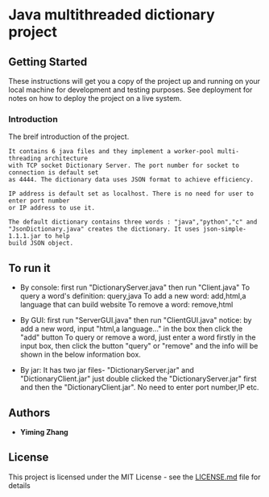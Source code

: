 # Java multithreaded dictionary project 
## Getting Started

These instructions will get you a copy of the project up and running on your local machine for development and testing purposes. See deployment for notes on how to deploy the project on a live system.

### Introduction

The breif introduction of the project.

```
It contains 6 java files and they implement a worker-pool multi-threading architecture
with TCP socket Dictionary Server. The port number for socket to connection is default set 
as 4444. The dictionary data uses JSON format to achieve efficiency.

IP address is default set as localhost. There is no need for user to enter port number 
or IP address to use it.

The default dictionary contains three words : "java","python","c" and
"JsonDictionary.java" creates the dictionary. It uses json-simple-1.1.1.jar to help
build JSON object.
```

## To run it

* By console: first run "DictionaryServer.java" then run "Client.java"
                 To query a word's definition:  query,java
		 To add a new word: add,html,a language that can build website
		 To remove a word: remove,html
		 
* By GUI: first run "ServerGUI.java" then run "ClientGUI.java"
		notice: by add a new word, input "html,a language..." in the box
 			then click the "add" button
		To query or remove a word, just enter a word firstly in the input box,
		then click the button "query" or "remove" and the info will be shown
 		in the below information box.
		
* By jar: It has two jar files- "DictionaryServer.jar" and "DictionaryClient.jar"
	    just double clicked the "DictionaryServer.jar" first and then the
	    "DictionaryClient.jar". No need to enter port number,IP etc.


## Authors

* **Yiming Zhang** 

## License

This project is licensed under the MIT License - see the [LICENSE.md](LICENSE.md) file for details



